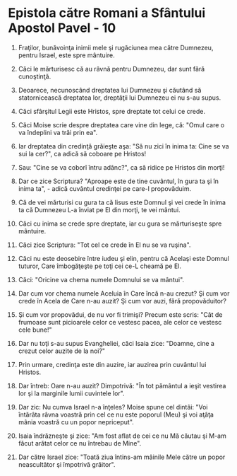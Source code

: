 # Epistola c&#259;tre Romani a Sf&#226;ntului Apostol Pavel - 10

1. Fraţilor, bunăvoinţa inimii mele şi rugăciunea mea către Dumnezeu, pentru Israel, este spre mântuire. 

2. Căci le mărturisesc că au râvnă pentru Dumnezeu, dar sunt fără cunoştinţă. 

3. Deoarece, necunoscând dreptatea lui Dumnezeu şi căutând să statornicească dreptatea lor, dreptăţii lui Dumnezeu ei nu s-au supus. 

4. Căci sfârşitul Legii este Hristos, spre dreptate tot celui ce crede. 

5. Căci Moise scrie despre dreptatea care vine din lege, că: "Omul care o va îndeplini va trăi prin ea". 

6. Iar dreptatea din credinţă grăieşte aşa: "Să nu zici în inima ta: Cine se va sui la cer?", ca adică să coboare pe Hristos! 

7. Sau: "Cine se va coborî întru adânc?", ca să ridice pe Hristos din morţi! 

8. Dar ce zice Scriptura? "Aproape este de tine cuvântul, în gura ta şi în inima ta", - adică cuvântul credinţei pe care-l propovăduim. 

9. Că de vei mărturisi cu gura ta că Iisus este Domnul şi vei crede în inima ta că Dumnezeu L-a înviat pe El din morţi, te vei mântui. 

10. Căci cu inima se crede spre dreptate, iar cu gura se mărturiseşte spre mântuire. 

11. Căci zice Scriptura: "Tot cel ce crede în El nu se va ruşina". 

12. Căci nu este deosebire între iudeu şi elin, pentru că Acelaşi este Domnul tuturor, Care îmbogăţeşte pe toţi cei ce-L cheamă pe El. 

13. Căci: "Oricine va chema numele Domnului se va mântui". 

14. Dar cum vor chema numele Aceluia în Care încă n-au crezut? Şi cum vor crede în Acela de Care n-au auzit? Şi cum vor auzi, fără propovăduitor? 

15. Şi cum vor propovădui, de nu vor fi trimişi? Precum este scris: "Cât de frumoase sunt picioarele celor ce vestesc pacea, ale celor ce vestesc cele bune!" 

16. Dar nu toţi s-au supus Evangheliei, căci Isaia zice: "Doamne, cine a crezut celor auzite de la noi?" 

17. Prin urmare, credinţa este din auzire, iar auzirea prin cuvântul lui Hristos. 

18. Dar întreb: Oare n-au auzit? Dimpotrivă: "În tot pământul a ieşit vestirea lor şi la marginile lumii cuvintele lor". 

19. Dar zic: Nu cumva Israel n-a înţeles? Moise spune cel dintâi: "Voi întărâta râvna voastră prin cel ce nu este poporul (Meu) şi voi aţâţa mânia voastră cu un popor nepriceput". 

20. Isaia îndrăzneşte şi zice: "Am fost aflat de cei ce nu Mă căutau şi M-am făcut arătat celor ce nu întrebau de Mine". 

21. Dar către Israel zice: "Toată ziua întins-am mâinile Mele către un popor neascultător şi împotrivă grăitor". 

